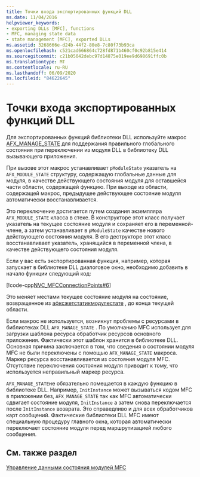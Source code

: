 ```yaml
---
title: Точки входа экспортированных функций DLL
ms.date: 11/04/2016
helpviewer_keywords:
- exporting DLLs [MFC], functions
- MFC, managing state data
- state management [MFC], exported DLLs
ms.assetid: 3268666e-d24b-44f2-80e8-7c80f73b93ca
ms.openlocfilehash: c521cad666864c728fd871b460cf0c92b815e414
ms.sourcegitcommit: c21b05042debc97d14875e019ee9d698691ffc0b
ms.translationtype: MT
ms.contentlocale: ru-RU
ms.lasthandoff: 06/09/2020
ms.locfileid: "84622645"
---
```

# <a name="exported-dll-function-entry-points"></a>Точки входа экспортированных функций DLL

Для экспортированных функций библиотеки DLL используйте макрос [AFX_MANAGE_STATE](reference/extension-dll-macros.md#afx_manage_state) для поддержания правильного глобального состояния при переключении из модуля DLL в библиотеку DLL вызывающего приложения.

При вызове этот макрос устанавливает `pModuleState` указатель на `AFX_MODULE_STATE` структуру, содержащую глобальные данные для модуля, в качестве действующего состояния модуля для оставшейся части области, содержащей функцию. При выходе из области, содержащей макрос, предыдущее действующее состояние модуля автоматически восстанавливается.

Это переключение достигается путем создания экземпляра `AFX_MODULE_STATE` класса в стеке. В конструкторе этот класс получает указатель на текущее состояние модуля и сохраняет его в переменной-члене, а затем устанавливает в `pModuleState` качестве нового действующего состояния модуля. В его деструкторе этот класс восстанавливает указатель, хранящийся в переменной члена, в качестве действующего состояния модуля.

Если у вас есть экспортированная функция, например, которая запускает в библиотеке DLL диалоговое окно, необходимо добавить в начало функции следующий код:

[!code-cpp[NVC_MFCConnectionPoints#6](codesnippet/cpp/exported-dll-function-entry-points_1.cpp)]

Это меняет местами текущее состояние модуля на состояние, возвращенное из [афксжетстатикмодулестате](reference/extension-dll-macros.md#afxgetstaticmodulestate) , до конца текущей области.

Если макрос не используется, возникнут проблемы с ресурсами в библиотеках DLL `AFX_MANAGE_STATE` . По умолчанию MFC использует для загрузки шаблона ресурса обработчик ресурсов основного приложения. Фактически этот шаблон хранится в библиотеке DLL. Основная причина заключается в том, что сведения о состоянии модуля MFC не были переключены с помощью `AFX_MANAGE_STATE` макроса. Маркер ресурса восстанавливается из состояния модуля MFC. Отсутствие переключения состояния модуля приводит к тому, что используется неправильный маркер ресурса.

`AFX_MANAGE_STATE`не обязательно помещается в каждую функцию в библиотеке DLL. Например, `InitInstance` может вызываться кодом MFC в приложении без, `AFX_MANAGE_STATE` так как MFC автоматически сдвигает состояние модуля, `InitInstance` а затем снова переключается после `InitInstance` возврата. Это справедливо и для всех обработчиков карт сообщений. Фактические библиотеки DLL MFC имеют специальную процедуру главного окна, которая автоматически переключает состояние модуля перед маршрутизацией любого сообщения.

## <a name="see-also"></a>См. также раздел

[Управление данными состояния модулей MFC](managing-the-state-data-of-mfc-modules.md)
